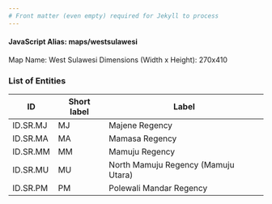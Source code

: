 ```yaml
---
# Front matter (even empty) required for Jekyll to process
---
```


#### JavaScript Alias: maps/westsulawesi

Map Name: West Sulawesi
Dimensions (Width x Height): 270x410





### List of Entities

ID | Short label | Label
---|---|---|
ID.SR.MJ|MJ|Majene Regency
ID.SR.MA|MA|Mamasa Regency
ID.SR.MM|MM|Mamuju Regency
ID.SR.MU|MU|North Mamuju Regency (Mamuju Utara)
ID.SR.PM|PM|Polewali Mandar Regency
